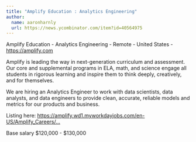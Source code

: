 ```yaml
---
title: "Amplify Education : Analytics Engineering"
author:
  name: aaronharnly
  url: https://news.ycombinator.com/item?id=40564975
---
```

Amplify Education - Analytics Engineering - Remote - United States - <a href="https:&#x2F;&#x2F;amplify.com" rel="nofollow">https:&#x2F;&#x2F;amplify.com</a>

Amplify is leading the way in next-generation curriculum and assessment. Our core and supplemental programs in ELA, math, and science engage all students in rigorous learning and inspire them to think deeply, creatively, and for themselves.

We are hiring an Analytics Engineer to work with data scientists, data analysts, and data engineers to provide clean, accurate, reliable models and metrics for our products and business.

Listing here: <a href="https:&#x2F;&#x2F;amplify.wd1.myworkdayjobs.com&#x2F;en-US&#x2F;Amplify_Careers&#x2F;job&#x2F;Analytics-Engineer_Req_11050" rel="nofollow">https:&#x2F;&#x2F;amplify.wd1.myworkdayjobs.com&#x2F;en-US&#x2F;Amplify_Careers&#x2F;...</a>

Base salary $120,000 - $130,000
